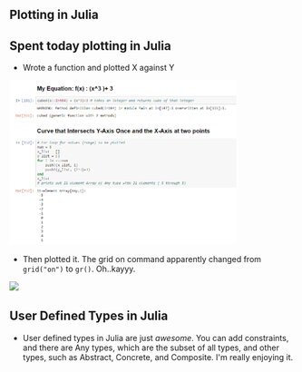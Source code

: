 ## Plotting in Julia

## Spent today plotting in Julia

- Wrote a function and plotted X against Y 

<img src="/images/jules/j_001.png" width="400">

- Then plotted it. The grid on command apparently changed from 
  ```grid("on")``` to ```gr()```. Oh..kayyy.
  
<img src="/images/jules/j_002.png" width="400">

## User Defined Types in Julia
- User defined types in Julia are just *awesome*.
  You can add constraints, and there are Any types,
  which are the subset of all types, and other types,
  such as Abstract, Concrete, and Composite. 
  I'm really enjoying it. 
